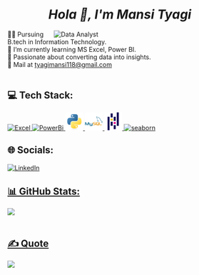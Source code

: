 <h1 align="center"><i>Hola 👋, I'm Mansi Tyagi</i></h1>
<img align="right" alt="Data Analyst" width="400" src="https://github.com/Anmol-Baranwal/Cool-GIFs-For-GitHub/assets/74038190/0b335028-1d3d-4ee5-b5b3-a373d499be7e">


👩‍💻 Pursuing B.tech in Information Technology. <br>
🌱 I’m currently learning MS Excel, Power BI. <br>
🎯 Passionate about converting data into insights. <br>
📩 Mail at tyagimansi118@gmail.com <br>  <br>


## 💻 Tech Stack:
<p align="left"> <a href="https://www.microsoft.com/en-in/microsoft-365/excel" target="_blank" rel="noreferrer"> <img src="https://cdn1.iconfinder.com/data/icons/famous-brand-apps/100/_-04-512.png" alt="Excel" width="40" height="40"/> </a>
<a href="https://powerbi.microsoft.com/en-au/" target="_blank" rel="noreferrer"> <img src="https://logos-world.net/wp-content/uploads/2022/02/Microsoft-Power-BI-Symbol.png" alt="PowerBi" width="40" height="40"/</a> 
<a href="https://www.python.org" target="_blank" rel="noreferrer"> <img src="https://raw.githubusercontent.com/devicons/devicon/master/icons/python/python-original.svg" alt="python" width="40" height="40"/> </a>
<a href="https://www.mysql.com/" target="_blank" rel="noreferrer"> <img src="https://raw.githubusercontent.com/devicons/devicon/master/icons/mysql/mysql-original-wordmark.svg" alt="mysql" width="40" height="40"/> </a> <a href="https://pandas.pydata.org/" target="_blank" rel="noreferrer"> <img src="https://raw.githubusercontent.com/devicons/devicon/2ae2a900d2f041da66e950e4d48052658d850630/icons/pandas/pandas-original.svg" alt="pandas" width="40" height="40"/> </a> 
<a href="https://seaborn.pydata.org/" target="_blank" rel="noreferrer"> <img src="https://seaborn.pydata.org/_images/logo-mark-lightbg.svg" alt="seaborn" width="40" height="40"/> </a> <br>


## 🌐 Socials:     
<a href="https://www.linkedin.com/in/tyagimansi/" target="blank">
<img align="center" src="https://img.icons8.com/color/48/000000/linkedin.png" alt="LinkedIn" width="40" height="40" />
   


## 📊 GitHub Stats:
![](https://github-readme-streak-stats.herokuapp.com/?user=tyagi-mansi11&theme=synthwave&hide_border=false)<br/>  <br>



## ✍️ Quote
![](https://quotes-github-readme.vercel.app/api?type=vetical&theme=radical)   <br>




